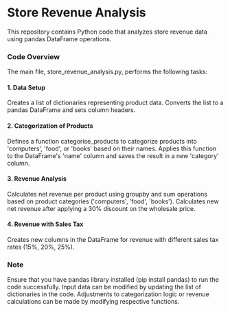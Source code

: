 # Store Revenue Analysis 
This repository contains Python code that analyzes store revenue data using pandas DataFrame operations.

###  Code Overview
The main file, store_revenue_analysis.py, performs the following tasks:

#### 1. Data Setup
Creates a list of dictionaries representing product data.
Converts the list to a pandas DataFrame and sets column headers.
#### 2. Categorization of Products
Defines a function categorise_products to categorize products into 'computers', 'food', or 'books' based on their names.
Applies this function to the DataFrame's 'name' column and saves the result in a new 'category' column.
#### 3. Revenue Analysis
Calculates net revenue per product using groupby and sum operations based on product categories ('computers', 'food', 'books').
Calculates new net revenue after applying a 30% discount on the wholesale price.
#### 4. Revenue with Sales Tax
Creates new columns in the DataFrame for revenue with different sales tax rates (15%, 20%, 25%).


### Note
Ensure that you have pandas library installed (pip install pandas) to run the code successfully.
Input data can be modified by updating the list of dictionaries in the code.
Adjustments to categorization logic or revenue calculations can be made by modifying respective functions.


